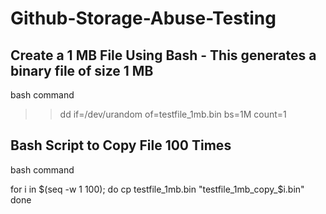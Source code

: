 # Github-Storage-Abuse-Testing


## Create a 1 MB File Using Bash - This generates a binary file of size 1 MB

bash command
>> dd if=/dev/urandom of=testfile_1mb.bin bs=1M count=1



## Bash Script to Copy File 100 Times
bash command

for i in $(seq -w 1 100); do
  cp testfile_1mb.bin "testfile_1mb_copy_$i.bin"
done
